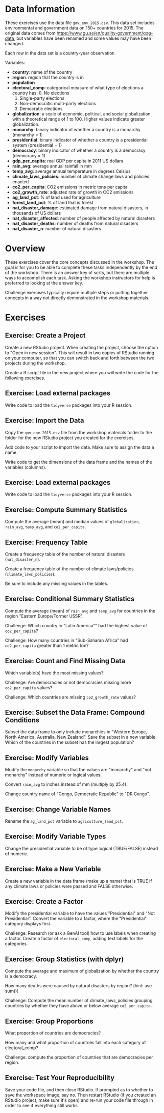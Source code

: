# Data Information

These exercises use the data file `gov_env_2015.csv`. This data set includes environmental and government data on 150+ countries for 2015. The original data comes from <https://www.gu.se/en/quality-government/qog-data>, but variables have been renamed and some values may have been changed.

Each row in the data set is a country-year observation.

Variables:

-   **country**: name of the country
-   **region**: region that the country is in
-   **population**
-   **electoral_comp**: categorical measure of what type of elections a country has:
    0.  No elections
    1.  Single-party elections
    2.  Non-democratic multi-party elections
    3.  Democratic elections
-   **globalization**: a scale of economic, political, and social globalization with a theoretical range of 1 to 100. Higher values indicate greater globalization.
-   **monarchy**: binary indicator of whether a country is a monarchy (monarchy = 1)
-   **presidential**: binary indicator of whether a country is a presidential system (presidential = 1)
-   **democracy**: binary indicator of whether a country is a democracy (democracy = 1)
-   **gdp_per_capita**: real GDP per capita in 2011 US dollars
-   **rain_avg**: average annual rainfall in mm
-   **temp_avg**: average annual temperature in degrees Celsius
-   **climate_laws_policies**: number of climate change laws and policies enacted
-   **co2_per_capita**: CO2 emissions in metric tons per capita
-   **co2_growth_rate**: adjusted rate of growth in CO2 emissions
-   **ag_land_pct**: % of land used for agriculture
-   **forest_land_pct**: % of land that is forest
-   **nat_disaster_damage**: estimated damage from natural disasters, in thousands of US dollars
-   **nat_disaster_affected**: number of people affected by natural disasters
-   **nat_disaster_deaths**: number of deaths from natural disasters
-   **nat_disaster_n**: number of natural disasters

# Overview

These exercises cover the core concepts discussed in the workshop. The goal is for you to be able to complete these tasks independently by the end of the workshop. There is an answer key of sorts, but there are multiple ways to accomplish each task. Asking the workshop instructors for help is preferred to looking at the answer key.

Challenge exercises typically require multiple steps or putting together concepts in a way not directly demonstrated in the workshop materials.

# Exercises

## Exercise: Create a Project

Create a new RStudio project. When creating the project, choose the option to "Open in new session". This will result in two copies of RStudio running on your computer, so that you can switch back and forth between the two projects during the workshop.

Create a R script file in the new project where you will write the code for the following exercises.

## Exercise: Load external packages

Write code to load the `tidyverse` packages into your R session.

## Exercise: Import the Data

Copy the `gov_env_2015.csv` file from the workshop materials folder to the folder for the new RStudio project you created for the exercises.

Add code to your script to import the data. Make sure to assign the data a name.

Write code to get the dimensions of the data frame and the names of the variables (columns).

## Exercise: Load external packages

Write code to load the `tidyverse` packages into your R session.

## Exercise: Compute Summary Statistics

Compute the average (mean) and median values of `globalization`, `rain_avg`, `temp_avg`, and `co2_per_capita`.

## Exercise: Frequency Table

Create a frequency table of the number of natural disasters (`nat_disaster_n`).

Create a frequency table of the number of climate laws/policies (`climate_laws_policies`).

Be sure to include any missing values in the tables.

## Exercise: Conditional Summary Statistics

Compute the average (mean) of `rain_avg` and `temp_avg` for countries in the region "Eastern Europe/Former USSR".

Challenge: Which country in "Latin America"" had the highest value of `co2_per_capita`?

Challenge: How many countries in "Sub-Saharan Africa" had `co2_per_capita` greater than 1 metric ton?

## Exercise: Count and Find Missing Data

Which variable(s) have the most missing values?

Challenge: Are democracies or not democracies missing more `co2_per_capita` values?

Challenge: Which countries are missing `co2_growth_rate` values?

## Exercise: Subset the Data Frame: Compound Conditions

Subset the data frame to only include monarchies in "Western Europe, North America, Australia, New Zealand". Save the subset in a new variable. Which of the countries in the subset has the largest population?

## Exercise: Modify Variables

Modify the `monarchy` variable so that the values are "monarchy" and "not monarchy" instead of numeric or logical values.

Convert `rain_avg` to inches instead of mm (multiply by 25.4).

Change country name of "Congo, Democratic Republic" to "DR Congo".

## Exercise: Change Variable Names

Rename the `ag_land_pct` variable to `agriculture_land_pct`.

## Exercise: Modify Variable Types

Change the presidential variable to be of type logical (TRUE/FALSE) instead of numeric.

## Exercise: Make a New Variable

Create a new variable in the data frame (make up a name) that is TRUE if any climate laws or policies were passed and FALSE otherwise.

## Exercise: Create a Factor

Modify the presidential variable to have the values "Presidential" and "Not Presidential". Convert the variable to a factor, where the "Presidential" category displays first.

Challenge: Research (or ask a GenAI tool) how to use labels when creating a factor. Create a factor of `electoral_comp`, adding text labels for the categories.

## Exercise: Group Statistics (with dplyr)

Compute the average and maximum of globalization by whether the country is a democracy.

How many deaths were caused by natural disasters by region? (hint: use sum())

Challenge: Compute the mean number of climate_laws_policies grouping countries by whether they have above or below average `co2_per_capita`.

## Exercise: Group Proportions

What proportion of countries are democracies?

How many and what proportion of countries fall into each category of electoral_comp?

Challenge: compute the proportion of countries that are democracies per region.

## Exercise: Test Your Reproducibility

Save your code file, and then close RStudio. If prompted as to whether to save the workspace image, say no. Then restart RStudio (if you created an RStudio project, make sure it's open) and re-run your code file through in order to see if everything still works.

